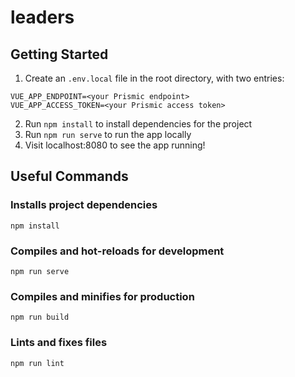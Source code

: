 # leaders

## Getting Started

1. Create an `.env.local` file in the root directory, with two entries:
```
VUE_APP_ENDPOINT=<your Prismic endpoint>
VUE_APP_ACCESS_TOKEN=<your Prismic access token>
```
2. Run `npm install` to install dependencies for the project
3. Run `npm run serve` to run the app locally
4. Visit localhost:8080 to see the app running!

## Useful Commands

### Installs project dependencies
```
npm install
```

### Compiles and hot-reloads for development
```
npm run serve
```

### Compiles and minifies for production
```
npm run build
```

### Lints and fixes files
```
npm run lint
```
